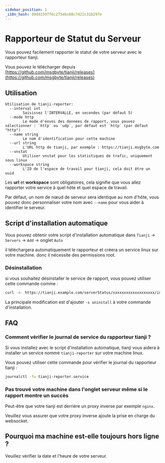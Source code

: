 ```yaml
---
sidebar_position: 1
_i18n_hash: d9dd1597f6c275ebc68c7421c31b29fe
---
```

# Rapporteur de Statut du Serveur

Vous pouvez facilement rapporter le statut de votre serveur avec le rapporteur tianji.

Vous pouvez le télécharger depuis [https://github.com/msgbyte/tianji/releases](https://github.com/msgbyte/tianji/releases)

## Utilisation

```
Utilisation de tianji-reporter:
  --interval int
        Saisissez l'INTERVALLE, en secondes (par défaut 5)
  --mode http
        Le mode d'envoi des données de rapport, vous pouvez sélectionner : `http` ou `udp`, par défaut est `http` (par défaut "http")
  --name string
        Le nom d'identification pour cette machine
  --url string
        L'URL http de tianji, par exemple : https://tianji.msgbyte.com
  --vnstat
        Utiliser vnstat pour les statistiques de trafic, uniquement sous linux
  --workspace string
        L'ID de l'espace de travail pour tianji, cela doit être un uuid
```

Les **url** et **workspace** sont obligatoires, cela signifie que vous allez rapporter votre service à quel hôte et quel espace de travail.

Par défaut, un nom de nœud de serveur sera identique au nom d'hôte, vous pouvez donc personnaliser votre nom avec `--name` pour vous aider à identifier le serveur.

## Script d'installation automatique

Vous pouvez obtenir votre script d'installation automatique dans `Tianji` -> `Servers` -> `Add` -> onglet `Auto`

il téléchargera automatiquement le rapporteur et créera un service linux sur votre machine. donc il nécessite des permissions root.

### Désinstallation

si vous souhaitez désinstaller le service de rapport, vous pouvez utiliser cette commande comme :
```bash
curl -o- https://tianji.example.com/serverStatus/xxxxxxxxxxxxxxxxxxx/install.sh?url=https://tianji.example.com | sudo bash -s uninstall
``` 

La principale modification est d'ajouter `-s uninstall` à votre commande d'installation.

## FAQ

### Comment vérifier le journal de service du rapporteur tianji ?

Si vous installez avec le script d'installation automatique, tianji vous aidera à installer un service nommé `tianji-reporter` sur votre machine linux.

Vous pouvez utiliser cette commande pour vérifier le journal du rapporteur tianji :

```bash
journalctl -fu tianji-reporter.service
```

### Pas trouvé votre machine dans l'onglet serveur même si le rapport montre un succès

Peut-être que votre tianji est derrière un proxy inverse par exemple `nginx`.

Veuillez vous assurer que votre proxy inverse ajoute la prise en charge du websocket.

## Pourquoi ma machine est-elle toujours hors ligne ?

Veuillez vérifier la date et l'heure de votre serveur.
